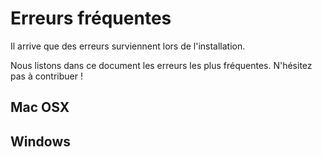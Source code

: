 # Erreurs fréquentes

Il arrive que des erreurs surviennent lors de l'installation. 

Nous listons dans ce document les erreurs les plus fréquentes. N'hésitez pas à contribuer ! 

## Mac OSX

## Windows


